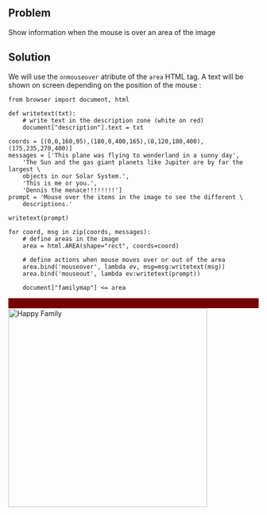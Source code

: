 Problem
-------

Show information when the mouse is over an area of the image


Solution
--------

We will use the `onmouseover` atribute of the `area` HTML tag. A text will be 
shown on screen depending on the position of the mouse :

```exec_on_load
from browser import document, html

def writetext(txt):
    # write text in the description zone (white on red)
    document["description"].text = txt

coords = [(0,0,160,95),(180,0,400,165),(0,120,180,400),(175,235,270,400)]
messages = ['This plane was flying to wonderland in a sunny day',
    'The Sun and the gas giant planets like Jupiter are by far the largest \
    objects in our Solar System.',
    'This is me or you.',
    'Dennis the menace!!!!!!!!']
prompt = 'Mouse over the items in the image to see the different \
    descriptions.'

writetext(prompt)

for coord, msg in zip(coords, messages):
    # define areas in the image
    area = html.AREA(shape="rect", coords=coord)
    
    # define actions when mouse moves over or out of the area
    area.bind('mouseover', lambda ev, msg=msg:writetext(msg))
    area.bind('mouseout', lambda ev:writetext(prompt))
    
    document["familymap"] <= area

```

<div id="description" style="background-color:#700;padding:10px;color:#FFF;"></div>

<img src="../images/imagemap_example.png" width ="400" height ="400" alt="Happy Family" usemap="#familymap" />

<map name="familymap" id="familymap">
</map>
